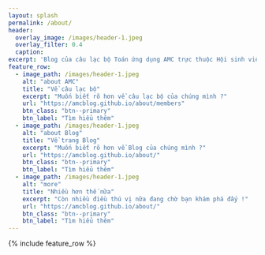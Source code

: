```yaml
---
layout: splash
permalink: /about/
header:
  overlay_image: /images/header-1.jpeg
  overlay_filter: 0.4
  caption:
excerpt: 'Blog của câu lạc bộ Toán ứng dụng AMC trực thuộc Hội sinh viên Trường Đại học Công nghệ, Đại học Quốc gia Hà Nội.<br><br>[<i class="fab fa-facebook"></i> @amc](https://www.facebook.com/appliedmathclub/){: .btn .btn--facebook}'
feature_row:
  - image_path: /images/header-1.jpeg
    alt: "about AMC"
    title: "Về câu lạc bộ"
    excerpt: "Muốn biết rõ hơn về câu lạc bộ của chúng mình ?"
    url: "https://amcblog.github.io/about/members"
    btn_class: "btn--primary"
    btn_label: "Tìm hiểu thêm"
  - image_path: /images/header-1.jpeg
    alt: "about Blog"
    title: "Về trang Blog"
    excerpt: "Muốn biết rõ hơn về Blog của chúng mình ?"
    url: "https://amcblog.github.io/about/"
    btn_class: "btn--primary"
    btn_label: "Tìm hiểu thêm"
  - image_path: /images/header-1.jpeg
    alt: "more"
    title: "Nhiều hơn thế nữa"
    excerpt: "Còn nhiều điều thú vị nữa đang chờ bạn khám phá đấy !"
    url: "https://amcblog.github.io/about/"
    btn_class: "btn--primary"
    btn_label: "Tìm hiểu thêm"
---
```


{% include feature_row %}
